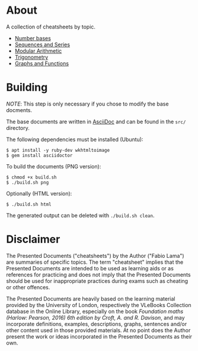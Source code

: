 # About

A collection of cheatsheets by topic.

* [Number bases](./cheatsheet_number_bases.png)
* [Sequences and Series](./cheatsheet_sequence_series.png)
* [Modular Arithmetic](./cheatsheet_modular_arithmetic.png)
* [Trigonometry](./cheatsheet_trigonometry.png)
* [Graphs and Functions](./cheatsheet_graphs_functions.png)

# Building

_NOTE_: This step is only necessary if you chose to modify the base docments.

The base documents are written in [AsciiDoc](https://asciidoc.org/) and can be
found in the `src/` directory.

The following dependencies must be installed (Ubuntu):

```console
$ apt install -y ruby-dev wkhtmltoimage
$ gem install asciidoctor
```

To build the documents (PNG version):

```console
$ chmod +x build.sh
$ ./build.sh png
```

Optionally (HTML version):

```console
$ ./build.sh html
```

The generated output can be deleted with `./build.sh clean`.

# Disclaimer

The Presented Documents ("cheatsheets") by the Author ("Fabio Lama") are
summaries of specific topics. The term "cheatsheet" implies that the Presented
Documents are intended to be used as learning aids or as references for
practicing and does not imply that the Presented Documents should be used for
inappropriate practices during exams such as cheating or other offences.

The Presented Documents are heavily based on the learning material provided by
the University of London, respectively the VLeBooks Collection database in the
Online Library, especially on the book _Foundation maths (Harlow: Pearson, 2016)
6th edition by Croft, A. and R. Davison_, and may incorporate definitions,
examples, descriptions, graphs, sentences and/or other content used in those
provided materials. At no point does the Author present the work or ideas
incorporated in the Presented Documents as their own.
